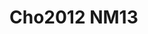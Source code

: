 # Cho2012 NM13
<a name="material" />
<script type="application/ld+json">

  {
    "@context": "https://schema.org/",
    "@type": "ChemicalSubstance",
    "http://purl.org/dc/terms/conformsTo":
      {
        "@type": "CreativeWork",
        "@id": "https://bioschemas.org/profiles/ChemicalSubstance/0.4-RELEASE/"
      },
    "@id": "https://egonw.github.io/nanowiki/nanowiki200.html#material",
    "name": "Cho2012 NM13",
    "sameAs: "http://127.0.0.1/mediawiki/index.php/Special:URIResolver/Cho2012_NM13"
  }
</script>

